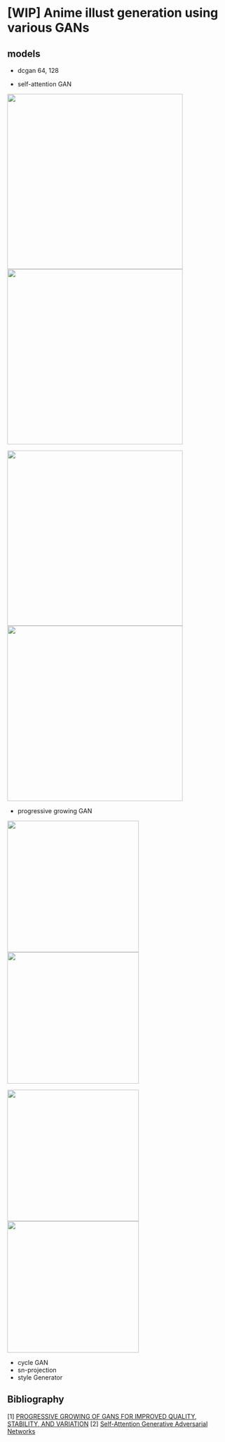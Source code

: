 # [WIP] Anime illust generation using various GANs

## models
- dcgan 64, 128

- self-attention GAN

<img src='./assets/sagan/iter_950000.pth_random_30.png' width=400><img src='./assets/sagan/iter_950000.pth_random_27.png' width=400>

<img src='./assets/sagan/iter_950000.pth_morphing_24.gif' width=400><img src='./assets/sagan/iter_950000.pth_morphing_7.gif' width=400>

- progressive growing GAN

<img src='./assets/progressive/256x256-stabilize-299999-G_random_2.png' width=300><img src='./assets/progressive/256x256-stabilize-299999-G_random_5.png' width=300>

<img src='./assets/progressive/256x256-stabilize-299999-G_morphing_2.gif' width=300><img src='./assets/progressive/256x256-stabilize-299999-G_morphing_6.gif' width=300>

- cycle GAN
- sn-projection
- style Generator



## Bibliography

[1] [PROGRESSIVE GROWING OF GANS FOR IMPROVED QUALITY, STABILITY, AND VARIATION](https://arxiv.org/abs/1710.10196)
[2] [Self-Attention Generative Adversarial Networks](https://arxiv.org/abs/1805.08318)


